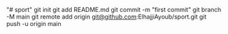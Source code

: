 "# sport"  git init git add README.md git commit -m "first commit" git branch -M main git remote add origin git@github.com:ElhajjiAyoub/sport.git git push -u origin main
